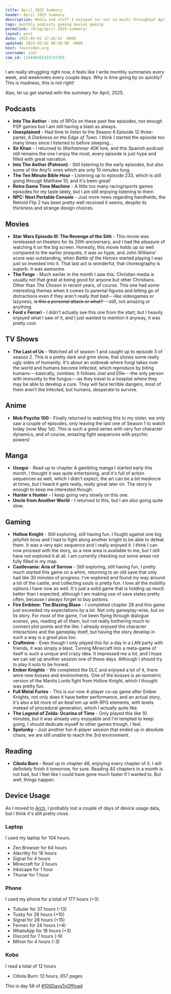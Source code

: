 ```yaml
---
title: April 2025 Summary
header: April 2025 Summary
description: Media and stuff I enjoyed (or not so much) throughout April
tags: monthly podcasts gaming movies gaming
permalink: /blog/april-2025-summary/
layout: post
date: 2025-05-01 17:28:52 -0600
updated: 2025-05-02 08:38:00 -0600
host: fosstodon.org
username: joel
com_id: 114436455322737265
---
```


I am really struggling right now, it feels like I write monthly summaries every week, and weeknotes every couple days. Why is time going by so quickly? This is madness, this is not right!

Alas, let us get started with the summary for April, 2025.

## Podcasts

- **Into The Aether** - lots of RPGs on these past few episodes, not enough PSP games but I am still having a blast as always.
- **Unexplained** - Had time to listen to the Season 6 Episode 12 three-parter, *A Darkness on the Edge of Town*. I think I started the episode too many times since I listened to before sleeping...
- **Sir Khan** - I returned to *Warhammer 40K* lore, and this Spanish podcast still remains the one I enjoy the most, every episode is just hype and filled with great narration.
- **Into The Aether (Patreon)** - Still listening to the early episodes, but also some of the Any% ones which are only 10 minutes long.
- **The Ten Minute Bible Hour** - Listening up to episode 233, which is still going through Matthew 10, and it's been great!
- **Retro Game Time Machine** - A little too many racing/sports games episodes for my taste lately, but I am still enjoying listening to them.
- **NPC: Next Portable Console** - Just more news regarding handhelds, the Retroid Flip 2 has been pretty well received it seems, despite its thickness and strange design choices.

## Movies

- **Star Wars Episode III: The Revenge of the Sith** - This movie was rereleased on theaters for its 20th anniversary, and I had the pleasure of watching it on the big screen. Honestly, this movie holds up so well compared to the earlier prequels, it was so hype, and John Williams' score was outstanding, when *Battle of the Heroes* started playing I was just so invested into it. That last act is wonderful, that choreography is superb. It was awesome.
- **The Forge** - Much earlier in the month I saw this. Christian media is usually not that great at being good for anyone but other Christians. Other than *The Chosen* in recent years, of course. This one had some interesting themes when it comes to parental figures and letting go of distractions even if they aren't really *that bad*---like videogames or lazyness, ~~is this a personal attack or what?~~---still, not amazing or anything.
- **Ford v Ferrari** - I didn't actually see this one from the start, but I heavily enjoyed what I saw of it, and I just wanted to mention it anyway, it was pretty cool.

## TV Shows

- **The Last of Us** - Watched all of season 1 and caught up to episode 3 of season 2. This is a pretty dark and grim show, that shows some really ugly sides of humanity. It's about an outbreak where fungi takes over the world and humans become Infected, which reproduce by biting humans---basically, zombies. It follows Joel and Ellie---the only person with immunity to the fungus---as they travel to a hospital where they may be able to develop a cure. They will face terrible dangers, most of them aren't the Infected, but humans, desperate to survive.

## Anime

- **Mob Psycho 100** - Finally returned to watching this to my sister, we only saw a couple of episodes, only leaving the last one of Season 1 to watch today (now May 1st). This is such a good series with very fun character dynamics, and of course, amazing fight sequences with psychic powers!

## Manga

- **Usogui** - Read up to chapter A gambling manga I started early this month. I thought it was quite entertaining, and it's full of action sequences as well, which I didn't expect, the art can be a bit mediocre at times, but I heard it gets really, really great later on. The story is enough to keep me interested though.
- **Hunter x Hunter** - I keep going very slowly on this one.
- **Uncle from Another World** - I returned to this, but I am also going quite slow.

## Gaming

- **Hollow Knight** - Still exploring, still having fun. I fought against one big jellyfish boss and I had to fight along another knight to be able to defeat them. It was a very epic sequence and I really enjoyed it. I think I can now proceed with the story, as a new area is available to me, but I still have not explored it at all. I am currently checking out some areas not fully filled in my map.
- **Castlevania: Aria of Sorrow** - Still exploring, still having fun, I pretty much started this game on a whim, returning to an old save that only had like 30 minutes of progress. I've explored and found my way around a lot of the castle, and collecting souls is pretty fun. I love all the mobility options I have now as well. It's just a solid game that is holding up much better than I expected, although I am making use of save states pretty often, because I always forget to buy potions.
- **Fire Emblem: The Blazing Blase** - I completed chapter 28 and this game just exceeded my expectations by a lot. Not only gameplay-wise, but on its story. For most of the game, I've been flying through dialogue scenes, yes, reading all of them, but not really bothering much to connect plot points and the like. I already enjoyed the character interactions and the gameplay itself, but having the story develop in such a way is a great plus too.
- **Craftmine** - Even though I only played this for a day in a LAN party with friends, it was simply a blast. Turning Minecraft into a meta-game of itself is such a unique and crazy idea. It impressed me a lot, and I hope we can set up another session one of these days. Although I should try to play it solo to be honest.
- **Ember Knights** - We completed the DLC and enjoyed a lot of it, there were new bosses and environments. One of the bosses is an isometric version of the Mantis Lords fight from Hollow Knight, which I thought was pretty fun.
- **Full Metal Furies** - This is our now 4-player co-op game after Ember Knights, not only does it have better performance, and an actual story, it's also a bit more of an beat'em up with RPG elements, with levels instead of procedural generation, which I actually quite like.
- **The Legend of Zelda: Ocarina of Time** - Only played this like 10 minutes, but it was already very enjoyable and I'm tempted to keep going, I should dedicate myself to other games though, I feel.
- **Spelunky** - Just another fun 4-player session that ended up in absolute chaos, we are still unable to reach the 3rd environment.

## Reading

- **Cibola Burn** - Read up to chapter 48, enjoying every chapter of it. I will definitely finish it tomorrow, for sure. Reading 40 chapters in a month is not bad, but I feel like I could have gone much faster if I wanted to. But well, things happen.

## Device Usage

As I moved to [Arch](/blog/i-use-arch-btw), I probably lost a couple of days of device usage data, but I think it's still pretty close.

### Laptop

I used my laptop for 104 hours.

- Zen Browser for 64 hours
- Alacritty for 16 hours
- Signal for 4 hours
- Minecraft for 2 hours
- Inkscape for 1 hour
- Thunar for 1 hour

### Phone

I used my phone for a total of 177 hours (+3).

- Tubular for 37 hours (-13)
- Tusky for 28 hours (+10)
- Signal for 28 hours (+15)
- Fennec for 24 hours (+4)
- WhatsApp for 18 hours (+3)
- Discord for 7 hours (-9)
- Mihon for 4 hours (-3)

### Kobo

I read a total of 12 hours

- Cibola Burn: 12 hours, 657 pages

This is day 58 of [#100DaysToOffload](https://100daystooffload.com)
